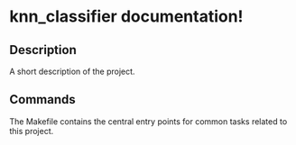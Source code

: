 # knn_classifier documentation!

## Description

A short description of the project.

## Commands

The Makefile contains the central entry points for common tasks related to this project.

